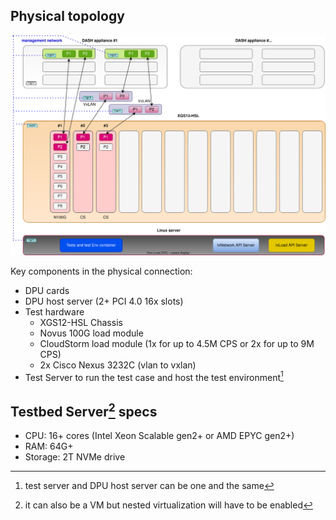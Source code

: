 
## Physical topology


![Datacenter network](../../images/dash-testbed-tests.svg)

Key components in the physical connection:
* DPU cards
* DPU host server (2+ PCI 4.0 16x slots)
* Test hardware
  * XGS12-HSL Chassis
  * Novus 100G load module
  * CloudStorm load module (1x for up to 4.5M CPS or 2x for up to 9M CPS)
  * 2x Cisco Nexus 3232C (vlan to vxlan)
* Test Server to run the test case and host the test environment[^1]



## Testbed Server[^2] specs
- CPU: 16+ cores (Intel Xeon Scalable gen2+ or AMD EPYC gen2+)
- RAM: 64G+
- Storage: 2T NVMe drive

[^1]: test server and DPU host server can be one and the same
[^2]: it can also be a VM but nested virtualization will have to be enabled
